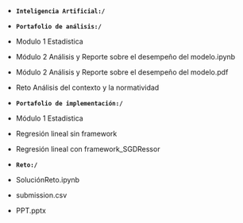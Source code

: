 - **`Inteligencia Artificial:/`**


- **`Portafolio de análisis:/`**
- Modulo 1 Estadistica

- Módulo 2 Análisis y Reporte sobre el desempeño del modelo.ipynb
- Módulo 2 Análisis y Reporte sobre el desempeño del modelo.pdf

- Reto Análisis del contexto y la normatividad



- **`Portafolio de implementación:/`**
- Módulo 1 Estadistica

- Regresión lineal sin framework
- Regresión lineal con framework_SGDRessor


- **`Reto:/`**
- SoluciónReto.ipynb
- submission.csv
- PPT.pptx





